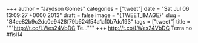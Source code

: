 
+++
author = "Jaydson Gomes"
categories = ["tweet"]
date = "Sat Jul 06 13:09:27 +0000 2013"
draft = false
image = "{TWEET_IMAGE}"
slug = "84ee82b9c2dc0e9428f79b624f54a1a10b7dc193"
tags = ["tweet"]
title = """http://t.co/LWes24VbDC Te..."""
+++
http://t.co/LWes24VbDC Terra no #fisl14
